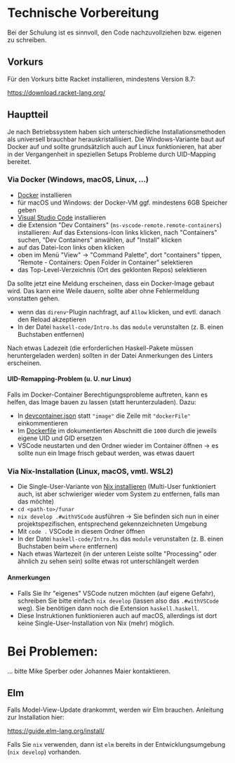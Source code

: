 # Technische Vorbereitung

Bei der Schulung ist es sinnvoll, den Code nachzuvollziehen
bzw. eigenen zu schreiben.

## Vorkurs

Für den Vorkurs bitte Racket installieren, mindestens Version 8.7:

https://download.racket-lang.org/

## Hauptteil

Je nach Betriebssystem haben sich unterschiedliche
Installationsmethoden als universell brauchbar herauskristallisiert.
Die Windows-Variante baut auf Docker auf und sollte grundsätzlich auch
auf Linux funktionieren, hat aber in der Vergangenheit in speziellen
Setups Probleme durch UID-Mapping bereitet.

### Via Docker (Windows, macOS, Linux, ...)

- [Docker](https://www.docker.com/) installieren
- für macOS und Windows: der Docker-VM ggf. mindestens 6GB Speicher
  geben
- [Visual Studio Code](https://code.visualstudio.com/download) installieren
- die Extension "Dev Containers"
  (`ms-vscode-remote.remote-containers`) installieren: Auf das
  Extensions-Icon links klicken, nach "Containers" suchen, "Dev
  Containers" anwählen, auf "Install" klicken
- auf das Datei-Icon links oben klicken
- oben im Menü "View" -> "Command Palette", dort
  "containers" tippen, "Remote - Containers: Open Folder in Container"
  selektieren
- das Top-Level-Verzeichnis (Ort des geklonten Repos) selektieren

Da sollte jetzt eine Meldung erscheinen, dass ein Docker-Image gebaut
wird.  Das kann eine Weile dauern, sollte aber ohne Fehlermeldung
vonstatten gehen.

- wenn das `direnv`-Plugin nachfragt, auf `Allow` klicken, und
  evtl. danach den Reload akzeptieren
- In der Datei `haskell-code/Intro.hs` das `module` verunstalten (z. B. einen
  Buchstaben entfernen)

Nach etwas Ladezeit (die erforderlichen Haskell-Pakete müssen
heruntergeladen werden) sollten in der Datei Anmerkungen des Linters
erscheinen.

#### UID-Remapping-Problem (u. U. nur Linux)

Falls im Docker-Container Berechtigungsprobleme auftreten, kann
es helfen, das Image bauen zu lassen (statt herunterzuladen).  Dazu:

- In [devcontainer.json](./.devcontainer/devcontainer.json) statt
  `"image"` die Zeile mit `"dockerFile"` einkommentieren
- Im [Dockerfile](./.devcontainer/Dockerfile) im dokumentierten
  Abschnitt die `1000` durch die jeweils eigene UID und GID ersetzen
- VSCode neustarten und den Ordner wieder im Container öffnen -> es
  sollte nun ein Image frisch gebaut werden, was etwas dauert

### Via Nix-Installation (Linux, macOS, vmtl. WSL2)

- Die Single-User-Variante von [Nix
  installieren](https://nixos.org/download.html#nix-install-linux)
  (Multi-User funktioniert auch, ist aber schwieriger wieder vom
  System zu entfernen, falls man das möchte)
- `cd <path-to>/funar`
- `nix develop .#withVSCode` ausführen -> Sie befinden sich nun in
  einer projektspezifischen, entsprechend gekennzeichneten Umgebung
- Mit `code .` VSCode in diesem Ordner öffnen
- In der Datei `haskell-code/Intro.hs` das `module` verunstalten
  (z. B. einen Buchstaben beim `where` entfernen)
- Nach etwas Wartezeit (in der unteren Leiste sollte "Processing" oder
  ähnlich zu sehen sein) sollte etwas rot unterschlängelt werden

#### Anmerkungen

- Falls Sie Ihr "eigenes" VSCode nutzen möchten (auf eigene Gefahr),
  schreiben Sie bitte einfach `nix develop` (lassen also das
  `.#withVSCode` weg).  Sie benötigen dann noch die Extension
  `haskell.haskell`.
- Diese Instruktionen funktionieren auch auf macOS, allerdings ist
  dort keine Single-User-Installation von Nix (mehr) möglich.

# Bei Problemen:

... bitte Mike Sperber oder Johannes Maier kontaktieren.

## Elm

Falls Model-View-Update drankommt, werden wir Elm brauchen.  Anleitung
zur Installation hier:

https://guide.elm-lang.org/install/

Falls Sie `nix` verwenden, dann ist `elm` bereits in der
Entwicklungsumgebung (`nix develop`) vorhanden.
